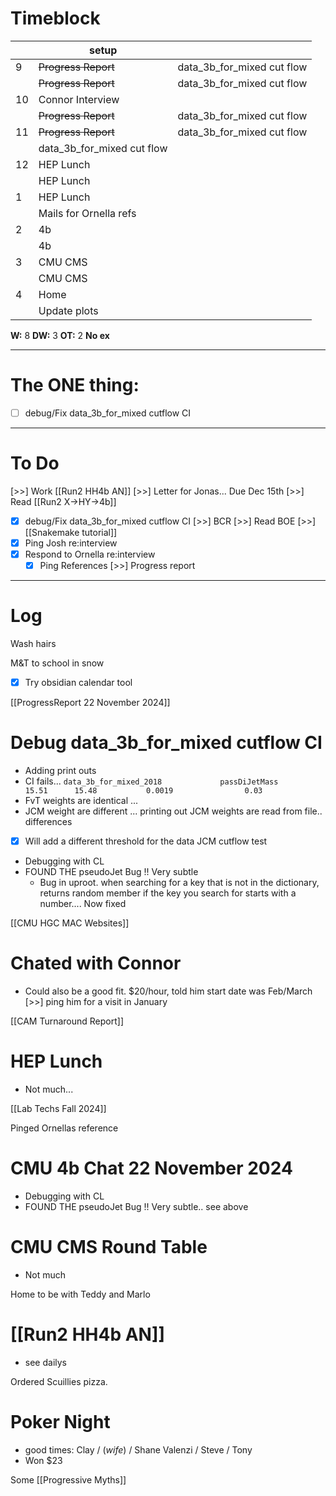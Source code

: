 # Timeblock

|     | setup                      |                            |
| --- | -------------------------- | -------------------------- |
| 9   | ~~Progress Report~~        | data_3b_for_mixed cut flow |
|     | ~~Progress Report~~        | data_3b_for_mixed cut flow |
| 10  | Connor Interview           |                            |
|     | ~~Progress Report~~        | data_3b_for_mixed cut flow |
| 11  | ~~Progress Report~~        | data_3b_for_mixed cut flow |
|     | data_3b_for_mixed cut flow |                            |
| 12  | HEP Lunch                  |                            |
|     | HEP Lunch                  |                            |
| 1   | HEP Lunch                  |                            |
|     | Mails for Ornella refs     |                            |
| 2   | 4b                         |                            |
|     | 4b                         |                            |
| 3   | CMU CMS                    |                            |
|     | CMU CMS                    |                            |
| 4   | Home                       |                            |
|     | Update plots               |                            |

**W:** 8 
**DW:** 3 
**OT:** 2
**No ex**

---
# The ONE thing: 
- [ ] debug/Fix data_3b_for_mixed cutflow CI

---
# To Do

[>>] Work [[Run2 HH4b AN]]
[>>] Letter for Jonas... Due Dec 15th
[>>]  Read [[Run2 X->HY->4b]]
- [x] debug/Fix data_3b_for_mixed cutflow CI
 [>>]  BCR
	 [>>] Read BOE
 [>>]   [[Snakemake tutorial]] 
- [x] Ping Josh re:interview
- [x] Respond to Ornella re:interview
	- [x] Ping References
[>>] Progress report

---
# Log


Wash hairs 

M&T to school in snow

- [x] Try obsidian calendar tool

[[ProgressReport 22 November 2024]]

# Debug data_3b_for_mixed cutflow CI
- Adding print outs
- CI fails... 
`data_3b_for_mixed_2018             passDiJetMass       15.51      15.48           0.0019                0.03`
- FvT weights are identical ...
- JCM weight are different ... printing out JCM weights are read from file.. differences
- [x]  Will add a different threshold for the data JCM cutflow test
- Debugging with CL
- FOUND THE pseudoJet Bug !! Very subtle
	- Bug in uproot. when searching for a key that is not in the dictionary, returns random member if the key you search for starts with a number.... Now fixed


[[CMU HGC MAC Websites]]


# Chated with Connor
- Could also be a good fit. $20/hour, told him start date was Feb/March
 [>>] ping him for a visit in January 

[[CAM Turnaround Report]]

# HEP Lunch
- Not much... 

[[Lab Techs Fall 2024]]

Pinged Ornellas reference

# CMU 4b Chat 22 November 2024
- Debugging with CL
- FOUND THE pseudoJet Bug !! Very subtle.. see above


# CMU CMS Round Table
- Not much


Home to be with Teddy and Marlo


# [[Run2 HH4b AN]]
- see dailys


Ordered Scuillies pizza.

# Poker Night
- good times: Clay /  (_wife_) / Shane Valenzi / Steve / Tony 
- Won $23 

Some [[Progressive Myths]]
